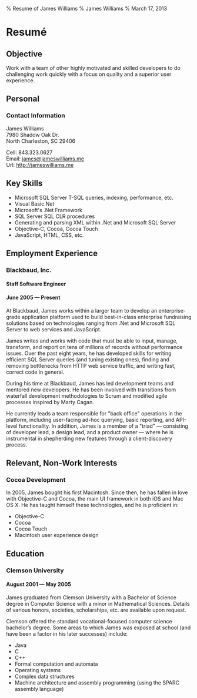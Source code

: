 % Resume of James Williams
% James Williams
% March 17, 2013

# Resum&eacute;

## Objective
Work with a team of other highly motivated and skilled developers to do challenging work quickly with a focus on quality and a superior user experience.

## Personal
### Contact Information
James Williams  
7980 Shadow Oak Dr.  
North Charleston, SC 29406

Cell: 843.323.0627  
Email: <james@jameswilliams.me>  
Url: <http://jameswilliams.me>

## Key Skills
* Microsoft SQL Server T-SQL queries, indexing, performance, etc.
* Visual Basic.Net
* Microsoft's .Net Framework
* SQL Server SQL CLR procedures
* Generating and parsing XML within .Net and Microsoft SQL Server
* Objective-C, Cocoa, Cocoa Touch
* JavaScript, HTML, CSS, etc.


## Employment Experience
### Blackbaud, Inc.
#### Staff Software Engineer  
#### June 2005 &mdash; Present

At Blackbaud, James works within a larger team to develop an enterprise-grade application platform used to build best-in-class enterprise fundraising solutions based on technologies ranging from .Net and Microsoft SQL Server to web services and JavaScript.

James writes and works with code that must be able to input, manage, transform, and report on tens of millions of records without performance issues. Over the past eight years, he has developed skills for writing efficient SQL Server queries (and tuning existing ones), finding and removing bottlenecks from HTTP web service traffic, and writing fast, correct code in general.

During his time at Blackbaud, James has led development teams and mentored new developers. He has been involved with transitions from waterfall development methodologies to Scrum and modified agile processes inspired by Marty Cagan. 

He currently leads a team responsible for "back office" operations in the platform, including user-facing ad-hoc querying, basic reporting, and API-level functionality. In addition, James is a member of a "triad" &mdash; consisting of developer lead, a design lead, and a product owner &mdash; where he is instrumental in shepherding new features through a client-discovery process.

## Relevant, Non-Work Interests
### Cocoa Development

In 2005, James bought his first Macintosh. Since then, he has fallen in love with Objective-C and Cocoa, the main UI framework in both iOS and Mac OS X. He has taught himself these technologies, and he is proficient in:

* Objective-C
* Cocoa
* Cocoa Touch
* Macintosh user experience design

## Education
### Clemson University
#### August 2001 &mdash; May 2005

James graduated from Clemson University with a Bachelor of Science degree in Computer Science with a minor in Mathematical Sciences. Details of various honors, societies, scholarships, etc. are available upon request.

Clemson offered the standard vocational-focused computer science bachelor’s degree. Some areas to which James was exposed at school (and have been a factor in his later successes) include:

* Java
* C
* C++
* Formal computation and automata
* Operating systems
* Complex data structures
* Machine architecture and assembly programming (using the SPARC assembly language)